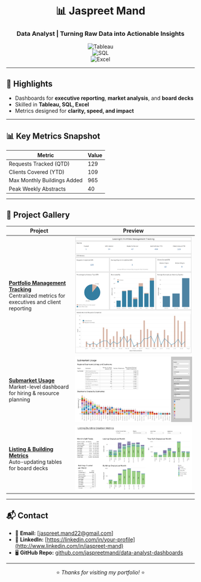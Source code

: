<div align="center">

# 📊 Jaspreet Mand  
### Data Analyst | Turning Raw Data into Actionable Insights  

![Tableau](https://img.shields.io/badge/-Tableau-1f77b4?logo=tableau&logoColor=white&style=for-the-badge)  
![SQL](https://img.shields.io/badge/-SQL-336791?logo=postgresql&logoColor=white&style=for-the-badge)  
![Excel](https://img.shields.io/badge/-Excel-217346?logo=microsoft-excel&logoColor=white&style=for-the-badge)  

---

</div>

## 🌟 Highlights
- Dashboards for **executive reporting**, **market analysis**, and **board decks**  
- Skilled in **Tableau, SQL, Excel**  
- Metrics designed for **clarity, speed, and impact**

---

## 📊 Key Metrics Snapshot
| Metric                      | Value     |
|-----------------------------|-----------|
| Requests Tracked (QTD)      | 129       |
| Clients Covered (YTD)       | 109       |
| Max Monthly Buildings Added | 965       |
| Peak Weekly Abstracts       | 40        |

---

## 📂 Project Gallery  

<div align="center">

| Project | Preview |
|---------|---------|
| [**Portfolio Management Tracking**](portfolio-management-tracking/README.md) <br/> Centralized metrics for executives and client reporting | [![Portfolio Tracking](portfolio-management-tracking/screenshot.png)](portfolio-management-tracking/README.md) |
| [**Submarket Usage**](submarket-usage/README.md) <br/> Market-level dashboard for hiring & resource planning | [![Submarket Usage](submarket-usage/screenshot.png)](submarket-usage/README.md) |
| [**Listing & Building Metrics**](listing-building-metrics/README.md) <br/> Auto-updating tables for board decks | [![Listing Metrics](listing-building-metrics/screenshot.png)](listing-building-metrics/README.md) |

</div>

---

## 📬 Contact
- 📧 **Email:** [jaspreet.mand22@gmail.com]  
- 💼 **LinkedIn:** [https://linkedin.com/in/your-profile](http://www.linkedin.com/in/jaspreet-mand)  
- 🖥️ **GitHub Repo:** [github.com/jaspreetmand/data-analyst-dashboards](https://github.com/jaspreetmand/data-analyst-dashboards)  

---
<div align="center">

⭐️ *Thanks for visiting my portfolio!* ⭐️  

</div>
